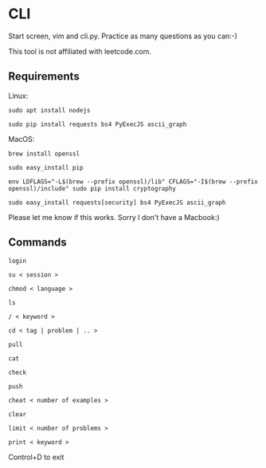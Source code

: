 # CLI

Start screen, vim and cli.py. Practice as many questions as you can:-)

This tool is not affiliated with leetcode.com.

## Requirements

Linux:

```sudo apt install nodejs```

```sudo pip install requests bs4 PyExecJS ascii_graph```

MacOS:

```brew install openssl```

```sudo easy_install pip```

```env LDFLAGS="-L$(brew --prefix openssl)/lib" CFLAGS="-I$(brew --prefix openssl)/include" sudo pip install cryptography```

```sudo easy_install requests[security] bs4 PyExecJS ascii_graph```

Please let me know if this works. Sorry I don't have a Macbook:)
 
## Commands

```
login

su < session >

chmod < language >

ls

/ < keyword >

cd < tag | problem | .. >

pull

cat

check

push

cheat < number of examples >

clear

limit < number of problems >

print < keyword >
```
Control+D to exit
